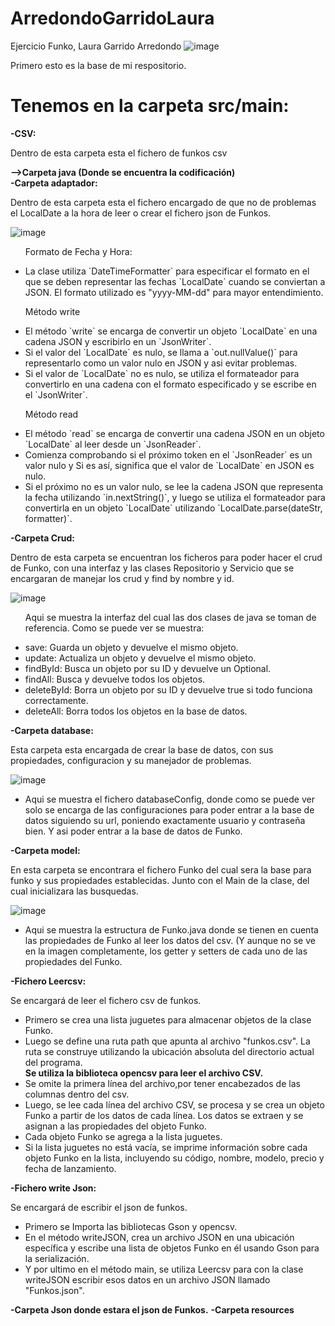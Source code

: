 # ArredondoGarridoLaura
Ejercicio Funko, Laura Garrido Arredondo
![image](https://github.com/Vanelota/ArredondoGarridoLaura/assets/132077920/b691bf13-bfaa-49a5-9f63-259d66a8915f)
<br>
<p>Primero esto es la base de mi respositorio.</p>
<h1>Tenemos en la carpeta src/main:</h1>
<b>-CSV:</b>
<p>Dentro de esta carpeta esta el fichero de funkos csv</p>
<b>-->Carpeta java (Donde se encuentra la codificación)</b>
<br>
<b>-Carpeta adaptador:</b>
<p>Dentro de esta carpeta esta el fichero encargado de que no de problemas el LocalDate a la hora de leer o crear el fichero json de Funkos.</p>

![image](https://github.com/Vanelota/ArredondoGarridoLaura/assets/132077920/80d1d8e7-c6e0-440d-9bef-d7e8c6c91abf)
<ul>
  <p>Formato de Fecha y Hora:</p>
  <li>La clase utiliza `DateTimeFormatter` para especificar el formato en el que se deben representar las fechas `LocalDate` cuando se conviertan a JSON. El formato utilizado es "yyyy-MM-dd" para mayor entendimiento.</li>
  <p>Método write</p>
<li>El método `write` se encarga de convertir un objeto `LocalDate` en una cadena JSON y escribirlo en un `JsonWriter`.</li> 
<li>Si el valor del `LocalDate` es nulo, se llama a `out.nullValue()` para representarlo como un valor nulo en JSON y asi evitar problemas.</li>
<li> Si el valor de `LocalDate` no es nulo, se utiliza el formateador para convertirlo en una cadena con el formato especificado y se escribe en el `JsonWriter`.</li>
  <p>Método read</p>
<li>El método `read` se encarga de convertir una cadena JSON en un objeto `LocalDate` al leer desde un `JsonReader`.</li>
   <li>Comienza comprobando si el próximo token en el `JsonReader` es un valor nulo y Si es así, significa que el valor de `LocalDate` en JSON es nulo.</li>
  <li>Si el próximo no es un valor nulo, se lee la cadena JSON que representa la fecha utilizando `in.nextString()`, y luego se utiliza el formateador para convertirla en un objeto `LocalDate` utilizando `LocalDate.parse(dateStr, formatter)`.</li>
</ul>

<b>-Carpeta Crud: </b>
<p>Dentro de esta carpeta se encuentran los ficheros para poder hacer el crud de Funko, con una interfaz y las clases Repositorio y Servicio que se encargaran de manejar los crud y find by nombre y id.</p>

![image](https://github.com/Vanelota/ArredondoGarridoLaura/assets/132077920/dbc71bbf-16eb-4b9c-8603-b1efe71d54d8)
<ul>
  <p>Aqui se muestra la interfaz del cual las dos clases de java se toman de referencia. Como se puede ver se muestra:</p>
<li>save: Guarda un objeto y devuelve el mismo objeto.</li>
<li>update: Actualiza un objeto y devuelve el mismo objeto.</li>
<li>findById: Busca un objeto por su ID y devuelve un Optional.</li>
<li>findAll: Busca y devuelve todos los objetos.</li>
<li>deleteById: Borra un objeto por su ID y devuelve true si todo funciona correctamente.</li>
<li>deleteAll: Borra todos los objetos en la base de datos.</li>

</ul>
<b>-Carpeta database:</b>
<p>Esta carpeta esta encargada de crear la base de datos, con sus propiedades, configuracion y su manejador de problemas.</p>

![image](https://github.com/Vanelota/ArredondoGarridoLaura/assets/132077920/6a8d18f3-4ba5-4410-a255-f4f7a5839729)
<ul>
  <li>Aqui se muestra el fichero databaseConfig, donde como se puede ver solo se encarga de las configuraciones para poder entrar a la base de datos siguiendo su url, poniendo exactamente usuario y contraseña bien. Y asi poder entrar a la base de datos de Funko.</li>
</ul>
<b>-Carpeta model:</b>
<p>En esta carpeta se encontrara el fichero Funko del cual sera la base para funko y sus propiedades establecidas. Junto con el Main de la clase, del cual inicializara las busquedas.</p>

![image](https://github.com/Vanelota/ArredondoGarridoLaura/assets/132077920/ad257492-f4f0-41cf-bbdf-49f3764a4a68)

<ul>
<li>Aqui se muestra la estructura de Funko.java donde se tienen en cuenta las propiedades de Funko al leer los datos del csv. (Y aunque no se ve en la imagen completamente, los getter y setters de cada uno de las propiedades del Funko.</li>
  
</ul>
<b>-Fichero Leercsv:</b>
<p>Se encargará de leer el fichero csv de funkos.</p>

<ul>
<li>Primero se crea una lista juguetes para almacenar objetos de la clase Funko.</li>
<li>Luego se define una ruta path que apunta al archivo "funkos.csv". La ruta se construye utilizando la ubicación absoluta del directorio actual del programa.</li>
<b>Se utiliza la biblioteca opencsv para leer el archivo CSV.</b>
<br>
<li>Se omite la primera línea del archivo,por tener encabezados de las columnas dentro del csv.</li>
<li>Luego, se lee cada línea del archivo CSV, se procesa y se crea un objeto Funko a partir de los datos de cada línea. Los datos se extraen y se asignan a las propiedades del objeto Funko.</li>
<li>Cada objeto Funko se agrega a la lista juguetes.</li>
<li>Si la lista juguetes no está vacía, se imprime información sobre cada objeto Funko en la lista, incluyendo su código, nombre, modelo, precio y fecha de lanzamiento.</li>

</ul>
<b>-Fichero write Json:</b>
<p>Se encargará de escribir el json de funkos.</p>
<ul>
  <li>Primero se Importa las bibliotecas Gson y opencsv.</li>
<li>En el método writeJSON, crea un archivo JSON en una ubicación específica y escribe una lista de objetos Funko en él usando Gson para la serialización.</li>
<li>Y por ultimo en el método main, se utiliza Leercsv para con la clase writeJSON  escribir esos datos en un archivo JSON llamado "Funkos.json".</li>
</ul>
<b>-Carpeta Json donde estara el json de Funkos.</b>
<b>-Carpeta resources</b>

